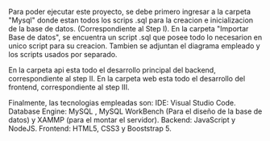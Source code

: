 Para poder ejecutar este proyecto, se debe primero ingresar a la carpeta "Mysql" donde estan todos los scrips .sql para la creacion e inicializacion de la base de datos. 
(Correspondiente al Step I).
En la carpeta "Importar Base de datos", se encuentra un script .sql que posee todo lo necesarion en unico script para su creacion.
Tambien se adjuntan el diagrama empleado y los scripts usados por separado.

En la carpeta api esta todo el desarrollo principal del backend, correspondiente al step II.
En la carpeta web esta todo el desarrollo del frontend, correspondiente al step III.

Finalmente, las tecnologias empleadas son:
IDE: Visual Studio Code.
Database Engine: MySQL , MySQL WorkBench (Para el diseño de la base de datos) y XAMMP (para el montar el servidor).
Backend: JavaScript y NodeJS.
Frontend: HTML5, CSS3 y Booststrap 5.


